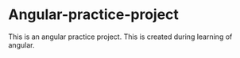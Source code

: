 # Angular-practice-project
This is an angular practice project. This is created during learning of angular.
